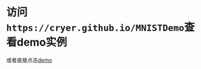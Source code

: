 # 访问```https://cryer.github.io/MNISTDemo```查看demo实例

或者直接点击[demo](https://cryer.github.io/MNISTDemo/#/)
